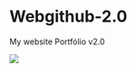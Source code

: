 # Webgithub-2.0
My website Portfólio v2.0


<img src="https://github.com/JeanCarl00s/Webgithub-2.0/blob/master/image/Capturar.PNG">
